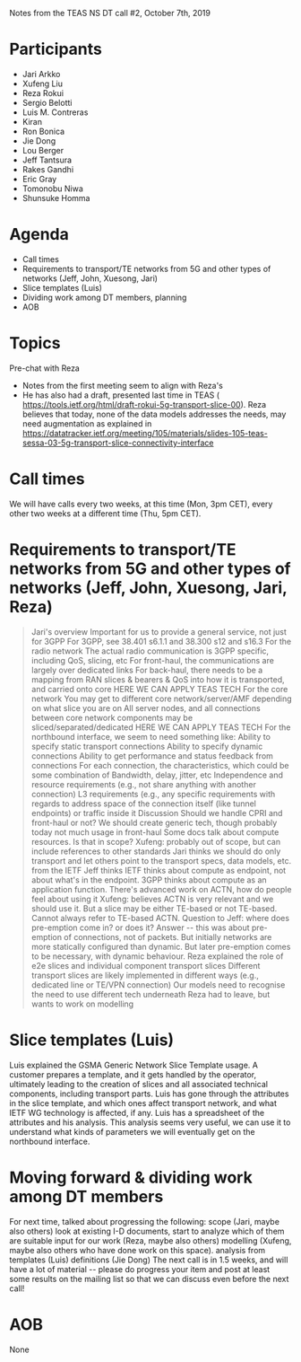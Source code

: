 Notes from the TEAS NS DT call #2, October 7th, 2019

Participants
========

* Jari Arkko
* Xufeng Liu
* Reza Rokui
* Sergio Belotti
* Luis M. Contreras
* Kiran
* Ron Bonica
* Jie Dong
* Lou Berger
* Jeff Tantsura
* Rakes Gandhi
* Eric Gray
* Tomonobu Niwa
* Shunsuke Homma

Agenda
=====

* Call times
* Requirements to transport/TE networks from 5G and other types of networks (Jeff, John, Xuesong, Jari)
* Slice templates (Luis)
* Dividing work among DT members, planning
* AOB

Topics
=====

Pre-chat with Reza
* Notes from the first meeting seem to align with Reza's 
* He has also had a draft, presented last time in TEAS (
https://tools.ietf.org/html/draft-rokui-5g-transport-slice-00). Reza believes that today, none of the data models addresses the needs, may need augmentation as explained in https://datatracker.ietf.org/meeting/105/materials/slides-105-teas-sessa-03-5g-transport-slice-connectivity-interface


Call times
=======

We will have calls every two weeks, at this time (Mon, 3pm CET), every other two weeks at a different time (Thu, 5pm CET).

Requirements to transport/TE networks from 5G and other types of networks (Jeff, John, Xuesong, Jari, Reza)
==========================================================================

>Jari's overview
Important for us to provide a general service, not just for 3GPP
For 3GPP, see 38.401 s6.1.1 and 38.300 s12 and s16.3
For the radio network
The actual radio communication is 3GPP specific, including QoS, slicing, etc
For front-haul, the communications are largely over dedicated links
For back-haul, there needs to be a mapping from RAN slices & bearers & QoS into how it is transported, and carried onto core
HERE WE CAN APPLY TEAS TECH
For the core network
You may get to different core network/server/AMF depending on what slice you are on
All server nodes, and all connections between core network components may be sliced/separated/dedicated
HERE WE CAN APPLY TEAS TECH
For the northbound interface, we seem to need something like:
Ability to specify static transport connections
Ability to specify dynamic connections
Ability to get performance and status feedback from connections
For each connection, the characteristics, which could be some combination of
Bandwidth, delay, jitter, etc
Independence and resource requirements (e.g., not share anything with another connection)
L3 requirements (e.g., any specific requirements with regards to address space of the connection itself (like tunnel endpoints) or traffic inside it
Discussion
Should we handle CPRI and front-haul or not?
We should create generic tech, though probably today not much usage in front-haul
Some docs talk about compute resources. Is that in scope?
Xufeng: probably out of scope, but can include references to other standards
Jari thinks we should do only transport and let others point to the transport specs, data models, etc. from the IETF
Jeff thinks IETF thinks about compute as endpoint, not about what's in the endpoint. 3GPP thinks about compute as an application function.
There's advanced work on ACTN, how do people feel about using it
Xufeng: believes ACTN is very relevant and we should use it. But a slice may be either TE-based or not TE-based. Cannot always refer to TE-based ACTN. 
Question to Jeff: where does pre-emption come in? or does it?
Answer -- this was about pre-emption of connections, not of packets. But initially networks are more statically configured than dynamic. But later pre-emption comes to be necessary, with dynamic behaviour.
Reza explained the role of e2e slices and individual component transport slices
Different transport slices are likely implemented in different ways (e.g., dedicated line or TE/VPN connection)
Our models need to recognise the need to use different tech underneath
Reza had to leave, but wants to work on modelling

Slice templates (Luis)
===============

Luis explained the GSMA Generic Network Slice Template usage. A customer prepares a template, and it gets handled by the operator, ultimately leading to the creation of slices and all associated technical components, including transport parts.
Luis has gone through the attributes in the slice template, and which ones affect transport network, and what IETF WG technology is affected, if any. Luis has a spreadsheet of the attributes and his analysis.
This analysis seems very useful, we can use it to understand what kinds of parameters we will eventually get on the northbound interface.

Moving forward & dividing work among DT members
====================================

For next time, talked about progressing the following:
scope (Jari, maybe also others)
look at existing I-D documents, start to analyze which of them are suitable input for our work (Reza, maybe also others)
modelling (Xufeng, maybe also others who have done work on this space).
analysis from templates (Luis)
definitions (Jie Dong)
The next call is in 1.5 weeks, and will have a lot of material -- please do progress your item and post at least some results on the mailing list so that we can discuss even before the next call!

AOB
===

None



